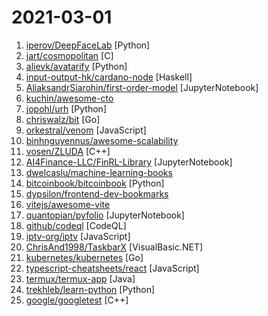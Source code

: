 # 2021-03-01

1. [iperov/DeepFaceLab](https://github.com/iperov/DeepFaceLab "DeepFaceLab is the leading software for creating deepfakes.") [Python]
2. [jart/cosmopolitan](https://github.com/jart/cosmopolitan "fast portable static native textmode containers") [C]
3. [alievk/avatarify](https://github.com/alievk/avatarify "Avatars for Zoom, Skype and other video-conferencing apps.") [Python]
4. [input-output-hk/cardano-node](https://github.com/input-output-hk/cardano-node "The core component that is used to participate in a Cardano decentralised blockchain.") [Haskell]
5. [AliaksandrSiarohin/first-order-model](https://github.com/AliaksandrSiarohin/first-order-model "This repository contains the source code for the paper First Order Motion Model for Image Animation") [JupyterNotebook]
6. [kuchin/awesome-cto](https://github.com/kuchin/awesome-cto "A curated and opinionated list of resources for Chief Technology Officers, with the emphasis on startups") 
7. [jopohl/urh](https://github.com/jopohl/urh "Universal Radio Hacker: Investigate Wireless Protocols Like A Boss") [Python]
8. [chriswalz/bit](https://github.com/chriswalz/bit "Bit is a modern Git CLI") [Go]
9. [orkestral/venom](https://github.com/orkestral/venom "Venom the more complete javascript library for Whatsapp, 100% Open Source.") [JavaScript]
10. [binhnguyennus/awesome-scalability](https://github.com/binhnguyennus/awesome-scalability "The Patterns of Scalable, Reliable, and Performant Large-Scale Systems") 
11. [vosen/ZLUDA](https://github.com/vosen/ZLUDA "CUDA on Intel GPUs") [C++]
12. [AI4Finance-LLC/FinRL-Library](https://github.com/AI4Finance-LLC/FinRL-Library "A Deep Reinforcement Learning Library for Automated Trading in Quantitative Finance. NeurIPS 2020. Please star. 🔥") [JupyterNotebook]
13. [dwelcaslu/machine-learning-books](https://github.com/dwelcaslu/machine-learning-books "") 
14. [bitcoinbook/bitcoinbook](https://github.com/bitcoinbook/bitcoinbook "Mastering Bitcoin 2nd Edition - Programming the Open Blockchain") [Python]
15. [dypsilon/frontend-dev-bookmarks](https://github.com/dypsilon/frontend-dev-bookmarks "Manually curated collection of resources for frontend web developers.") 
16. [vitejs/awesome-vite](https://github.com/vitejs/awesome-vite "⚡️ A curated list of awesome things related to Vite.js") 
17. [quantopian/pyfolio](https://github.com/quantopian/pyfolio "Portfolio and risk analytics in Python") [JupyterNotebook]
18. [github/codeql](https://github.com/github/codeql "CodeQL: the libraries and queries that power security researchers around the world, as well as code scanning in GitHub Advanced Security (code scanning), LGTM.com, and LGTM Enterprise") [CodeQL]
19. [iptv-org/iptv](https://github.com/iptv-org/iptv "Collection of 5000+ publicly available IPTV channels from all over the world") [JavaScript]
20. [ChrisAnd1998/TaskbarX](https://github.com/ChrisAnd1998/TaskbarX "Center Windows taskbar icons with a variety of animations and options.") [VisualBasic.NET]
21. [kubernetes/kubernetes](https://github.com/kubernetes/kubernetes "Production-Grade Container Scheduling and Management") [Go]
22. [typescript-cheatsheets/react](https://github.com/typescript-cheatsheets/react "Cheatsheets for experienced React developers getting started with TypeScript") [JavaScript]
23. [termux/termux-app](https://github.com/termux/termux-app "Android terminal and Linux environment - app repository.") [Java]
24. [trekhleb/learn-python](https://github.com/trekhleb/learn-python "📚 Playground and cheatsheet for learning Python. Collection of Python scripts that are split by topics and contain code examples with explanations.") [Python]
25. [google/googletest](https://github.com/google/googletest "Googletest - Google Testing and Mocking Framework") [C++]
